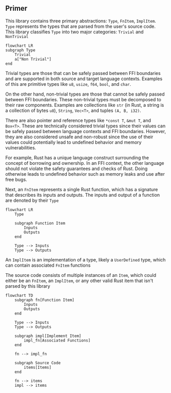 ## Primer

This library contains three primary abstractions: `Type`, `FnItem`, `ImplItem`.\
`Type` represents the types that are parsed from the user's source code.\
This library classifies `Type` into two major categories: `Trivial` and `NonTrivial`

```mermaid
flowchart LR
subgraph Type
    Trivial
    a["Non Trivial"]
end

```

Trivial types are those that can be safely passed between FFI boundaries and are supported in both source and target language contexts. Examples of this are primitive types like `u8`, `usize`, `f64`, `bool`, and `char`.

On the other hand, non-trivial types are those that cannot be safely passed between FFI boundaries. These non-trivial types must be decomposed to their raw components. Examples are collections like `str` (in Rust, a string is a collection of bytes `u8`), `String`, `Vec<T>`, and tuples `(A, B, i32)`.

There are also pointer and reference types like `*const T`, `&mut T`, and `Box<T>`. These are technically considered trivial types since their values can be safely passed between language contexts and FFI boundaries. However, they are also considered unsafe and non-robust since the use of their values could potentially lead to undefined behavior and memory vulnerabilities.

For example, Rust has a unique language construct surrounding the concept of borrowing and ownership. In an FFI context, the other language should not violate the safety guarantees and checks of Rust. Doing otherwise leads to undefined behavior such as memory leaks and use after free bugs.

Next, an `FnItem` represents a single Rust function, which has a signature that describes its inputs and outputs. The inputs and output of a function are denoted by their `Type`

```mermaid
flowchart LR
    Type

    subgraph Function Item
        Inputs
        Outputs
    end

    Type --> Inputs
    Type --> Outputs

```

An `ImplItem` is an implementation of a type, likely a `UserDefined` type, which can contain associated `FnItem` functions

The source code consists of multiple instances of an `Item`, which could either be an `FnItem`, an `ImplItem`, or any other valid Rust item that isn't parsed by this library

```mermaid
flowchart TD
    subgraph fn[Function Item]
        Inputs
        Outputs
    end

    Type --> Inputs
    Type --> Outputs

    subgraph impl[Implement Item]
        impl_fn[Associated Functions]
    end

    fn --> impl_fn

    subgraph Source Code
        items[Items]
    end

    fn --> items
    impl --> items
```
